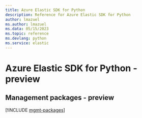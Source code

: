```yaml
---
title: Azure Elastic SDK for Python
description: Reference for Azure Elastic SDK for Python
author: lmazuel
ms.author: lmazuel
ms.data: 05/15/2023
ms.topic: reference
ms.devlang: python
ms.service: elastic
---
```

# Azure Elastic SDK for Python - preview

## Management packages - preview
[!INCLUDE [mgmt-packages](elastic-mgmt-index.md)]